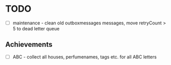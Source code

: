 # TODO

- [ ] maintenance - clean old outboxmessages messages, move retryCount > 5 to dead letter queue

## Achievements

- [ ] ABC - collect all houses, perfumenames, tags etc. for all ABC letters